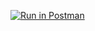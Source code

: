 [![Run in Postman](https://run.pstmn.io/button.svg)](https://app.getpostman.com/run-collection/babe5a937ef150494b3f)
